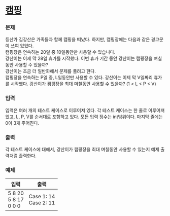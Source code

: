 # [캠핑](https://www.acmicpc.net/problem/4796)  
  
### 문제  
  
등산가 김강산은 가족들과 함께 캠핑을 떠났다. 하지만, 캠핑장에는 다음과 같은 경고문이 쓰여 있었다.  
캠핑장은 연속하는 20일 중 10일동안만 사용할 수 있습니다.  
강산이는 이제 막 28일 휴가를 시작했다. 이번 휴가 기간 동안 강산이는 캠핑장을 며칠동안 사용할 수 있을까?  
강산이는 조금 더 일반화해서 문제를 풀려고 한다.   
캠핑장을 연속하는 P일 중, L일동안만 사용할 수 있다. 강산이는 이제 막 V일짜리 휴가를 시작했다. 강산이가 캠핑장을 최대 며칠동안 사용할 수 있을까? (1 < L < P < V)  
  
### 입력  
  
입력은 여러 개의 테스트 케이스로 이루어져 있다. 각 테스트 케이스는 한 줄로 이루어져 있고, L, P, V를 순서대로 포함하고 있다. 모든 입력 정수는 int범위이다. 마지막 줄에는 0이 3개 주어진다.  
  
### 출력  
  
각 테스트 케이스에 대해서, 강산이가 캠핑장을 최대 며칠동안 사용할 수 있는지 예제 출력처럼 출력한다.  
  
### 예제  
  
|입력|출력|
|---|---|
|5 8 20<br/>5 8 17<br/>0 0 0|Case 1: 14<br/>Case 2: 11|